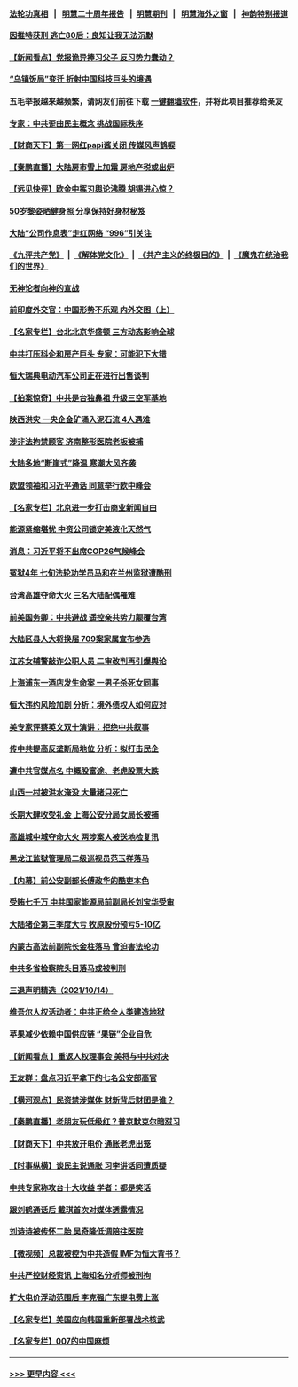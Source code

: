 #### [法轮功真相](https://github.com/gfw-breaker/truth/blob/master/README.md?t=0) &nbsp;&nbsp;|&nbsp;&nbsp; [明慧二十周年报告](https://github.com/gfw-breaker/mh-reports/blob/master/README.md?t=0) &nbsp;&nbsp;|&nbsp;&nbsp;[明慧期刊](https://github.com/gfw-breaker/mh-qikan) &nbsp;&nbsp;|&nbsp;&nbsp; [明慧海外之窗](https://github.com/gfw-breaker/mh-news/blob/master/README.md?t=0) &nbsp;&nbsp;|&nbsp;&nbsp; [神韵特别报道](https://github.com/gfw-breaker/mh-news/blob/master/shenyun.md?t=0)
#### [因推特获刑 逃亡80后：良知让我无法沉默](../pages/nsc413/n13307901.md?t=10161050) 
#### [【新闻看点】党报诡异捧习父子 反习势力蠢动？](../pages/nsc413/n13307664.md?t=10161050) 
#### [“乌镇饭局”变迁 折射中国科技巨头的境遇](../pages/nsc413/n13307822.md?t=10161050) 
#### 五毛举报越来越频繁，请网友们前往下载 [一键翻墙软件](https://github.com/gfw-breaker/ssr-accounts)，并将此项目推荐给亲友
#### [专家：中共歪曲民主概念 挑战国际秩序](../pages/nsc413/n13307620.md?t=10161050) 
#### [【财商天下】第一网红papi酱关闭 传媒风声鹤唳](../pages/nsc413/n13307272.md?t=10161050) 
#### [【秦鹏直播】大陆房市雪上加霜 房地产税或出炉](../pages/nsc413/n13307697.md?t=10161050) 
#### [【远见快评】欧金中挥刃舆论沸腾 胡锡进心惊？](../pages/nsc413/n13307682.md?t=10161050) 
#### [50岁黎姿晒健身照 分享保持好身材秘笈](../pages/nsc413/n13307478.md?t=10161050) 
#### [大陆“公司作息表”走红网络 “996”引关注](../pages/nsc413/n13307531.md?t=10161050) 
#### [《九评共产党》](https://github.com/begood0513/9ping.md/blob/master/README.md) &nbsp;|&nbsp; [《解体党文化》](../../../../jtdwh.md/blob/master/README.md)  &nbsp;|&nbsp; [《共产主义的终极目的》](../../../../gczydzjmd.md/blob/master/README.md) &nbsp;|&nbsp; [《魔鬼在统治我们的世界》](../../../../mgztzwmdsj.md/blob/master/README.md) 
#### [无神论者向神的宣战](../pages/nsc413/n13281535.md?t=10161050) 
#### [前印度外交官：中国形势不乐观 内外交困（上）](../pages/nsc413/n13307574.md?t=10161050) 
#### [【名家专栏】台北北京华盛顿 三方动态影响全球](../pages/nsc413/n13306869.md?t=10161050) 
#### [中共打压科企和房产巨头 专家：可能犯下大错](../pages/nsc413/n13307566.md?t=10161050) 
#### [恒大瑞典电动汽车公司正在进行出售谈判](../pages/nsc413/n13307436.md?t=10161050) 
#### [【拍案惊奇】中共是台独鼻祖 升级三空军基地](../pages/nsc413/n13307016.md?t=10161050) 
#### [陕西洪灾 一央企金矿涌入泥石流 4人遇难](../pages/nsc413/n13307291.md?t=10161050) 
#### [涉非法拘禁顾客 济南整形医院老板被捕](../pages/nsc413/n13306763.md?t=10161050) 
#### [大陆多地“断崖式”降温 寒潮大风齐袭](../pages/nsc413/n13307007.md?t=10161050) 
#### [欧盟领袖和习近平通话 同意举行欧中峰会](../pages/nsc413/n13307157.md?t=10161050) 
#### [【名家专栏】北京进一步打击商业新闻自由](../pages/nsc413/n13306851.md?t=10161050) 
#### [能源紧缩堪忧 中资公司锁定美液化天然气](../pages/nsc413/n13306688.md?t=10161050) 
#### [消息：习近平将不出席COP26气候峰会](../pages/nsc413/n13307076.md?t=10161050) 
#### [冤狱4年 七旬法轮功学员马和在兰州监狱遭酷刑](../pages/nsc413/n13304688.md?t=10161050) 
#### [台湾高雄夺命大火 三名大陆配偶罹难](../pages/nsc413/n13306644.md?t=10161050) 
#### [前美国务卿：中共避战 遥控亲共势力颠覆台湾](../pages/nsc413/n13306690.md?t=10161050) 
#### [大陆区县人大将换届 709案家属宣布参选](../pages/nsc413/n13306551.md?t=10161050) 
#### [江苏女辅警敲诈公职人员 二审改判再引爆舆论](../pages/nsc413/n13306565.md?t=10161050) 
#### [上海浦东一酒店发生命案 一男子杀死女同事](../pages/nsc413/n13306447.md?t=10161050) 
#### [恒大违约风险加剧 分析：境外债权人如何应对](../pages/nsc413/n13306329.md?t=10161050) 
#### [美专家评蔡英文双十演讲：拒绝中共叙事](../pages/nsc413/n13306347.md?t=10161050) 
#### [传中共提高反垄断局地位 分析：拟打击民企](../pages/nsc413/n13306321.md?t=10161050) 
#### [遭中共官媒点名 中概股富途、老虎股票大跌](../pages/nsc413/n13306249.md?t=10161050) 
#### [山西一村被洪水淹没 大量猪只死亡](../pages/nsc413/n13306353.md?t=10161050) 
#### [长期大肆收受礼金 上海公安分局女局长被捕](../pages/nsc413/n13306045.md?t=10161050) 
#### [高雄城中城夺命大火 两涉案人被送地检复讯](../pages/nsc413/n13305802.md?t=10161050) 
#### [黑龙江监狱管理局二级巡视员范玉祥落马](../pages/nsc413/n13305968.md?t=10161050) 
#### [【内幕】前公安副部长傅政华的酷吏本色](../pages/nsc413/n13305416.md?t=10161050) 
#### [受贿七千万 中共国家能源局前副局长刘宝华受审](../pages/nsc413/n13305807.md?t=10161050) 
#### [大陆猪企第三季度大亏 牧原股份预亏5-10亿](../pages/nsc413/n13305411.md?t=10161050) 
#### [内蒙古高法前副院长金柱落马 曾迫害法轮功](../pages/nsc413/n13305678.md?t=10161050) 
#### [中共多省检察院头目落马或被判刑](../pages/nsc413/n13305439.md?t=10161050) 
#### [三退声明精选（2021/10/14）](../pages/nsc413/n13305734.md?t=10161050) 
#### [维吾尔人权活动者：中共正给全人类建造地狱](../pages/nsc413/n13305692.md?t=10161050) 
#### [苹果减少依赖中国供应链 “果链”企业自危](../pages/nsc413/n13303616.md?t=10161050) 
#### [【新闻看点 】重返人权理事会 美将与中共对决](../pages/nsc413/n13305099.md?t=10161050) 
#### [王友群：盘点习近平拿下的七名公安部高官](../pages/nsc413/n13305257.md?t=10161050) 
#### [【横河观点】民资禁涉媒体 财新背后财团是谁？](../pages/nsc413/n13305264.md?t=10161050) 
#### [【秦鹏直播】老朋友玩低级红？普京默克尔暗怼习](../pages/nsc413/n13305179.md?t=10161050) 
#### [【财商天下】中共放开电价 通胀老虎出笼](../pages/nsc413/n13304655.md?t=10161050) 
#### [【时事纵横】谈民主说通胀 习李讲话同遭质疑](../pages/nsc413/n13305166.md?t=10161050) 
#### [中共专家称攻台十大收益 学者：都是笑话](../pages/nsc413/n13275442.md?t=10161050) 
#### [跟刘鹤通话后 戴琪首次对媒体透露情况](../pages/nsc413/n13305250.md?t=10161050) 
#### [刘诗诗被传怀二胎 吴奇隆低调陪往医院](../pages/nsc413/n13305091.md?t=10161050) 
#### [【微视频】总裁被控为中共造假 IMF为恒大背书？](../pages/nsc413/n13304392.md?t=10161050) 
#### [中共严控财经资讯 上海知名分析师被刑拘](../pages/nsc413/n13304912.md?t=10161050) 
#### [扩大电价浮动范围后 李克强广东提电费上涨](../pages/nsc413/n13304938.md?t=10161050) 
#### [【名家专栏】美国应向韩国重新部署战术核武](../pages/nsc413/n13304182.md?t=10161050) 
#### [【名家专栏】007的中国麻烦](../pages/nsc413/n13304315.md?t=10161050) 

----
#### [ >>> 更早内容 <<< ](../indexes/nsc413-earlier.md)
